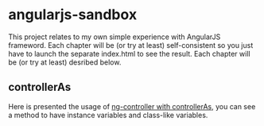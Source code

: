 # angularjs-sandbox

This project relates to my own simple experience with AngularJS frameword.
Each chapter will be (or try at least) self-consistent so you just have to launch the separate index.html to see the result.
Each chapter will be (or try at least) desribed below.

## controllerAs

Here is presented the usage of [ng-controller with controllerAs](https://docs.angularjs.org/api/ng/directive/ngController), you can see a method to have instance variables and class-like variables.
